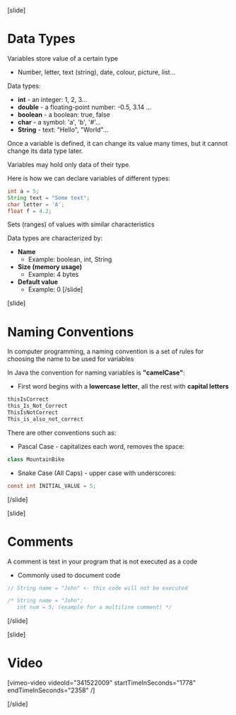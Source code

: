 [slide]
# Data Types
Variables store value of a certain type 
* Number, letter, text (string), date, colour, picture, list…

Data types:
* **int** - an integer: 1, 2, 3…
* **double** - a floating-point number: -0.5, 3.14 …
* **boolean** - a boolean: true, false
* **char** - a symbol: 'a', 'b', '#'…
* **String** - text: "Hello", "World"…

Once a variable is defined, it can change its value many times, but it cannot change its data type later. 

Variables may hold only data of their type. 

Here is how we can declare variables of different types:
```java
int a = 5;
String text = "Some text";
char letter = 'A';
float f = 4.2;
```

Sets (ranges) of values with similar characteristics

Data types are characterized by:
* **Name**
    * Example: boolean, int, String
* **Size (memory usage)**
    * Example: 4 bytes
* **Default value**
    * Example: 0
[/slide]

[slide]
# Naming Conventions
In computer programming, a naming convention is a set of rules for choosing the name to be used for variables

In Java the convention for naming variables is **"camelCase"**:
* First word begins with a **lowercase letter**, all the rest with **capital letters**

```java
thisIsCorrect
this_Is_Not_Correct
ThisIsNotCorrect
This_is_also_not_correct
```

There are other conventions such as:
* Pascal Case - capitalizes each word, removes the space:
```java
class MountainBike
```
* Snake Case (All Caps) - upper case with underscores:
```java
const int INITIAL_VALUE = 5;
```

[/slide]

[slide]
# Comments
A comment is text in your program that is not executed as a code

* Commonly used to document code

```java
// String name = "John" <- this code will not be executed
```

```java
/* String name = "John"; 
   int num = 5; (example for a multiline comment) */
```
[/slide]

[slide]
# Video

[vimeo-video videoId="341522009" startTimeInSeconds="1778" endTimeInSeconds="2358" /]

[/slide]